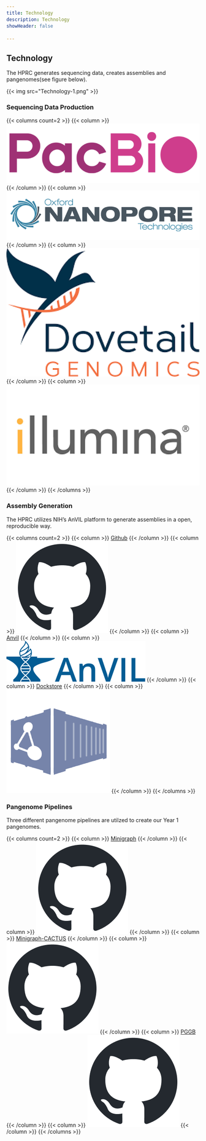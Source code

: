 ```yaml
---
title: Technology
description: Technology
showHeader: false

---
```


## Technology

The HPRC generates sequencing data, creates assemblies and pangenomes(see figure below).

{{< img src="Technology-1.png" >}}

<div class="seq-tech">

### Sequencing Data Production

{{< columns count=2 >}}
{{< column >}}
[!['PacBio Logo'](Tech-Production-1.png 'PacBio Logo')](https://www.pacb.com/)
{{< /column >}}
{{< column >}}
[!['ONT Logo'](Tech-Production-2.png 'ONT Logo')](https://nanoporetech.com/)
{{< /column >}}
{{< column >}}
[!['dovetail Logo'](Tech-Production-3.png 'dovetail Logo')](https://dovetailgenomics.com/)
{{< /column >}}
{{< column >}}
[!['illumina Logo'](Tech-Production-4.png 'illumina Logo')](https://www.illumina.com/)
{{< /column >}}
{{< /columns >}}
</div>
<div class="tech">

### Assembly Generation

The HPRC utilizes NIH’s AnVIL platform to generate assemblies in a open, reproducible way.

{{< columns count=2 >}}
{{< column >}}
[Github](https://github.com/human-pangenomics/hpp_production_workflows)
{{< /column >}}
{{< column >}}
[!['Github Logo'](github-mark.png 'Github Logo')](https://github.com/human-pangenomics/hpp_production_workflows)
{{< /column >}}
{{< column >}}
[Anvil](https://anvil.terra.bio/)
{{< /column >}}
{{< column >}}
[!['Anvil Logo'](Tech-DataSource-AnVil.png 'Anvil Logo')](https://anvil.terra.bio/)
{{< /column >}}
{{< column >}}
[Dockstore](https://dockstore.org/organizations/HumanPangenome)
{{< /column >}}
{{< column >}}
[!['Dockstore Logo'](Tech-DataSource-Dockstore.png 'Dockstore Logo')](https://dockstore.org/organizations/HumanPangenome)
{{< /column >}}
{{< /columns >}}

### Pangenome Pipelines

Three different pangenome pipelines are utilzed to create our Year 1 pangenomes.

{{< columns count=2 >}}
{{< column >}}
[Minigraph](https://github.com/lh3/minigraph/releases)
{{< /column >}}
{{< column >}}
[!['Github Logo'](github-mark.png 'Github Logo')](https://github.com/lh3/minigraph/releases)
{{< /column >}}
{{< column >}}
[Minigraph-CACTUS](https://github.com/ComparativeGenomicsToolkit/cactus/blob/master/doc/pangenome.md)
{{< /column >}}
{{< column >}}
[!['Github Logo'](github-mark.png 'Github Logo')](https://github.com/ComparativeGenomicsToolkit/cactus/blob/master/doc/pangenome.md)
{{< /column >}}
{{< column >}}
[PGGB](https://github.com/pangenome/pggb)
{{< /column >}}
{{< column >}}
[!['Github Logo'](github-mark.png 'Github Logo')](https://github.com/pangenome/pggb)
{{< /column >}}
{{< /columns >}}

</div>
